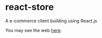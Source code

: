 # react-store
A e-commerce client building using React.js

You may see the web [here](http://areyouivan.com/).
